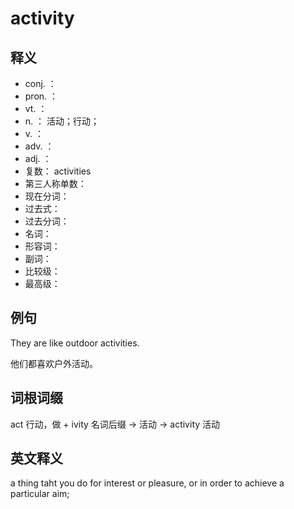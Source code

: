 # activity

## 释义

- conj. ：   
- pron. ：  
- vt. ：   
- n. ： 活动；行动；
- v. ： 
- adv. ：  
- adj. ： 
- 复数：  activities
- 第三人称单数：  
- 现在分词：  
- 过去式：  
- 过去分词：  
- 名词：  
- 形容词： 
- 副词：  
- 比较级：  
- 最高级：  



## 例句

They are like outdoor activities.

他们都喜欢户外活动。


## 词根词缀


act 行动，做
+
ivity 名词后缀
-> 活动
-> activity 活动


## 英文释义


a thing taht you do for interest or pleasure, or in order to achieve a particular aim;
